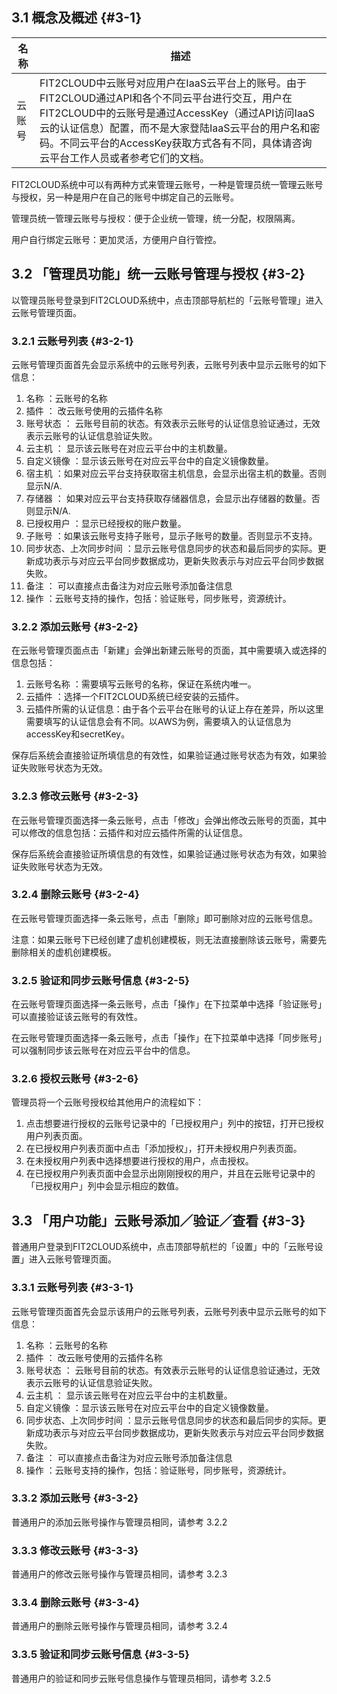## 3.1 概念及概述 {#3-1}

| 名称 | 描述 |
| --- | --- |
| 云账号 | FIT2CLOUD中云账号对应用户在IaaS云平台上的账号。由于FIT2CLOUD通过API和各个不同云平台进行交互，用户在FIT2CLOUD中的云账号是通过AccessKey（通过API访问IaaS云的认证信息）配置，而不是大家登陆IaaS云平台的用户名和密码。不同云平台的AccessKey获取方式各有不同，具体请咨询云平台工作人员或者参考它们的文档。 |

FIT2CLOUD系统中可以有两种方式来管理云账号，一种是管理员统一管理云账号与授权，另一种是用户在自己的账号中绑定自己的云账号。

管理员统一管理云账号与授权：便于企业统一管理，统一分配，权限隔离。

用户自行绑定云账号：更加灵活，方便用户自行管控。

## 3.2 「管理员功能」统一云账号管理与授权 {#3-2}

以管理员账号登录到FIT2CLOUD系统中，点击顶部导航栏的「云账号管理」进入云账号管理页面。

### 3.2.1 云账号列表 {#3-2-1}

云账号管理页面首先会显示系统中的云账号列表，云账号列表中显示云账号的如下信息：

1.  名称 ：云账号的名称
2.  插件 ： 改云账号使用的云插件名称
3.  账号状态 ： 云账号目前的状态。有效表示云账号的认证信息验证通过，无效表示云账号的认证信息验证失败。
4.  云主机 ： 显示该云账号在对应云平台中的主机数量。
5.  自定义镜像 ：显示该云账号在对应云平台中的自定义镜像数量。
6.  宿主机 ：如果对应云平台支持获取宿主机信息，会显示出宿主机的数量。否则显示N/A.
7.  存储器 ： 如果对应云平台支持获取存储器信息，会显示出存储器的数量。否则显示N/A.
8.  已授权用户 ：显示已经授权的账户数量。
9.  子账号 ：如果该云账号支持子账号，显示子账号的数量。否则显示不支持。
10.  同步状态、上次同步时间 ：显示云账号信息同步的状态和最后同步的实际。更新成功表示与对应云平台同步数据成功，更新失败表示与对应云平台同步数据失败。
11.  备注 ： 可以直接点击备注为对应云账号添加备注信息
12.  操作 ：云账号支持的操作，包括：验证账号，同步账号，资源统计。

### 3.2.2 添加云账号 {#3-2-2}

在云账号管理页面点击「新建」会弹出新建云账号的页面，其中需要填入或选择的信息包括：

1.  云账号名称 ：需要填写云账号的名称，保证在系统内唯一。
2.  云插件 ：选择一个FIT2CLOUD系统已经安装的云插件。
3.  云插件所需的认证信息：由于各个云平台在账号的认证上存在差异，所以这里需要填写的认证信息会有不同。以AWS为例，需要填入的认证信息为accessKey和secretKey。

保存后系统会直接验证所填信息的有效性，如果验证通过账号状态为有效，如果验证失败账号状态为无效。

### 3.2.3 修改云账号 {#3-2-3}

在云账号管理页面选择一条云账号，点击「修改」会弹出修改云账号的页面，其中可以修改的信息包括：云插件和对应云插件所需的认证信息。

保存后系统会直接验证所填信息的有效性，如果验证通过账号状态为有效，如果验证失败账号状态为无效。

### 3.2.4 删除云账号 {#3-2-4}

在云账号管理页面选择一条云账号，点击「删除」即可删除对应的云账号信息。

注意：如果云账号下已经创建了虚机创建模板，则无法直接删除该云账号，需要先删除相关的虚机创建模板。

### 3.2.5 验证和同步云账号信息 {#3-2-5}

在云账号管理页面选择一条云账号，点击「操作」在下拉菜单中选择「验证账号」可以直接验证该云账号的有效性。

在云账号管理页面选择一条云账号，点击「操作」在下拉菜单中选择「同步账号」可以强制同步该云账号在对应云平台中的信息。

### 3.2.6 授权云账号 {#3-2-6}

管理员将一个云账号授权给其他用户的流程如下：

1.  点击想要进行授权的云账号记录中的「已授权用户」列中的按钮，打开已授权用户列表页面。
2.  在已授权用户列表页面中点击「添加授权」，打开未授权用户列表页面。
3.  在未授权用户列表中选择想要进行授权的用户，点击授权。
4.  在已授权用户列表页面中会显示出刚刚授权的用户，并且在云账号记录中的「已授权用户」列中会显示相应的数值。

## 3.3 「用户功能」云账号添加／验证／查看 {#3-3}

普通用户登录到FIT2CLOUD系统中，点击顶部导航栏的「设置」中的「云账号设置」进入云账号管理页面。

### 3.3.1 云账号列表 {#3-3-1}

云账号管理页面首先会显示该用户的云账号列表，云账号列表中显示云账号的如下信息：

1.  名称 ：云账号的名称
2.  插件 ： 改云账号使用的云插件名称
3.  账号状态 ： 云账号目前的状态。有效表示云账号的认证信息验证通过，无效表示云账号的认证信息验证失败。
4.  云主机 ： 显示该云账号在对应云平台中的主机数量。
5.  自定义镜像 ：显示该云账号在对应云平台中的自定义镜像数量。
6.  同步状态、上次同步时间 ：显示云账号信息同步的状态和最后同步的实际。更新成功表示与对应云平台同步数据成功，更新失败表示与对应云平台同步数据失败。
7.  备注 ： 可以直接点击备注为对应云账号添加备注信息
8.  操作 ：云账号支持的操作，包括：验证账号，同步账号，资源统计。

### 3.3.2 添加云账号 {#3-3-2}

普通用户的添加云账号操作与管理员相同，请参考 3.2.2

### 3.3.3 修改云账号 {#3-3-3}

普通用户的修改云账号操作与管理员相同，请参考 3.2.3

### 3.3.4 删除云账号 {#3-3-4}

普通用户的删除云账号操作与管理员相同，请参考 3.2.4

### 3.3.5 验证和同步云账号信息 {#3-3-5}

普通用户的验证和同步云账号信息操作与管理员相同，请参考 3.2.5